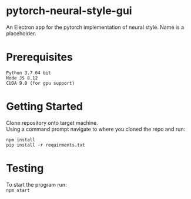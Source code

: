 # pytorch-neural-style-gui
An Electron app for the pytorch implementation of neural style. Name is a placeholder.

# Prerequisites
```
Python 3.7 64 bit
Node JS 8.12
CUDA 9.0 (for gpu support)
```

# Getting Started
Clone repository onto target machine.<br>
Using a command prompt navigate to where you cloned the repo and run:<br>
```
npm install
pip install -r requirments.txt
```

# Testing
To start the program run:<br>
`npm start`<br>
